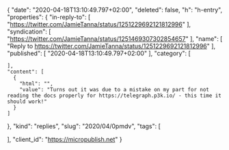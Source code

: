 {
  "date": "2020-04-18T13:10:49.797+02:00",
  "deleted": false,
  "h": "h-entry",
  "properties": {
    "in-reply-to": [
      "https://twitter.com/JamieTanna/status/1251229692121812996"
    ],
    "syndication": [
      "https://twitter.com/JamieTanna/status/1251469307302854657"
    ],
    "name": [
      "Reply to https://twitter.com/JamieTanna/status/1251229692121812996"
    ],
    "published": [
      "2020-04-18T13:10:49.797+02:00"
    ],
    "category": [

    ],
    "content": [
      {
        "html": "",
        "value": "Turns out it was due to a mistake on my part for not reading the docs properly for https://telegraph.p3k.io/ - this time it should work!"
      }
    ]
  },
  "kind": "replies",
  "slug": "2020/04/0pmdv",
  "tags": [

  ],
  "client_id": "https://micropublish.net"
}
